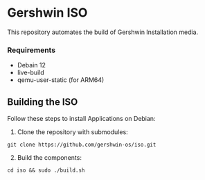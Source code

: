 # Gershwin ISO

This repository automates the build of Gershwin Installation media.

### Requirements

* Debain 12
* live-build
* qemu-user-static (for ARM64)

## Building the ISO

Follow these steps to install Applications on Debian:

1. Clone the repository with submodules:

```
git clone https://github.com/gershwin-os/iso.git
```

2. Build the components:
```
cd iso && sudo ./build.sh
```


